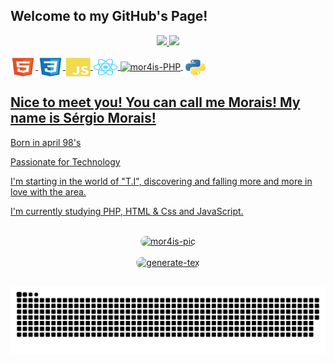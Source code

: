 ## Welcome to my GitHub's Page!

<div align="center">
  <a href="https://github.com/SergioMor4is">
  <img height="150em" src="https://github-readme-stats.vercel.app/api?username=SergioMor4is&show_icons=true&theme=dark&include_all_commits=true&count_private=true"/>
  <img height="150em" src="https://github-readme-stats.vercel.app/api/top-langs/?username=SergioMor4is&layout=compact&langs_count=7&theme=dark"/>
</div>

<div style="display: inline_block"><br>
  <img align="center" alt="mor4is-HTML" height="30" width="40" src="https://raw.githubusercontent.com/devicons/devicon/master/icons/html5/html5-original.svg">
  <img align="center" alt="mor4is-CSS" height="30" width="40" src="https://raw.githubusercontent.com/devicons/devicon/master/icons/css3/css3-original.svg">
  <img align="center" alt="mor4is-Js" height="30" width="40" src="https://raw.githubusercontent.com/devicons/devicon/master/icons/javascript/javascript-plain.svg">
  <img align="center" alt="mor4is-React" height="30" width="40" src="https://raw.githubusercontent.com/devicons/devicon/master/icons/react/react-original.svg">
  <img align="center" alt="mor4is-PHP" height="30" width="40" src="https://cdn.jsdelivr.net/gh/devicons/devicon/icons/php/php-original.svg" >
  <img align="center" alt="mor4is-Python" height="30" width="40" src="https://raw.githubusercontent.com/devicons/devicon/master/icons/python/python-original.svg">
</div> 
  
  
## Nice to meet you! You can call me Morais! My name is Sérgio Morais!
<p>
Born in april 98's

Passionate for Technology

I'm starting in the world of "T.I", discovering and falling more and more in love with the area.

I'm currently studying PHP, HTML & Css and JavaScript.

</p> 

  <div align="center" style="display: inline_block"><br>
  <img alt="mor4is-pic" height= "400" style="border-radius:50px;" src="https://lh3.googleusercontent.com/9vvkNsdI2PKL4PTiBj6-1Mn2tkVRY7mZ1Co54SYLFkrf79I7343PnYdHlx5pOvbXMfSDEF5RsOFjWlWhWMxDfXrWG2_AK-12_8FWIkuFpIUnmZCGDWPLI3Vuhu2rzbU_KJ5xEKyhK3u4epfHyMBp-Ww-hM7Hedwxo2fMRmMzmsbqm-plTLCa75-KKFgbwZdW-i_VCY8hK_wQZUobbnYAoFMZ2TisqTxI_GHMlaD4vX2gsZ2SXKp2pH1vKUowXvzPkiqDxWVxPz---G820XaZJPTTW7_eL0wuiLfhLodt7-g8Dj7iFcHH8o6wGaCmlqWxGRwABhDlz4TUDdgi4oWDVXAXufLj0aIYbmovx2Q5ZSeYDS3L6uuRbCIeong_ce_ipAhI6Zw6a7MPVengqtxZHlkiAxe0DN6348NmJYplmpbXzw_bA1Wgrn0waUC23NeRMcaPym4Kmm8b-dm6mAcICyJ9uwfrV5c9aEgUHtUvkv6MxxOAQQF8jzMgget1EWtTaflZ4wbK9zCq-o3S7CYLATFtNwoFbHcA225nPR76nSGjTX8zJLGKEaB-zyVnpCUjtPEVMKrdv97uhcXwJIkyLYwgsYo1N49sbg2Z2nRBMBIsfA-XRdO0MdkKy6HSAcm9PYw4QqRxgw1xX_wJcPaC_IL5Ui8NWkFaButcmeKSH1gZwZKmch7kjt14dfCs7eXT-9Lx8jdns-bV2QIkb0ac4am1zlSw4T0eN_D9VO2T3ZePB86oWevXJXh0BZLayQ=w972-h548-no?authuser=0">
  </div>

  <div align="center" style="display: inline_block"><br>
    <img alt="generate-tex" heigth= "140" width="220" style="border-radius:10px;" src="https://www.familyfirst.net/wp-content/themes/familyfirst/img/logos/1_Group_Lockup_FF.png">
  
  </div>

 ##
    
  
  
![Snake animation](https://github.com/SergioMor4is/SergioMor4is/blob/output/github-contribution-grid-snake.svg)
  

